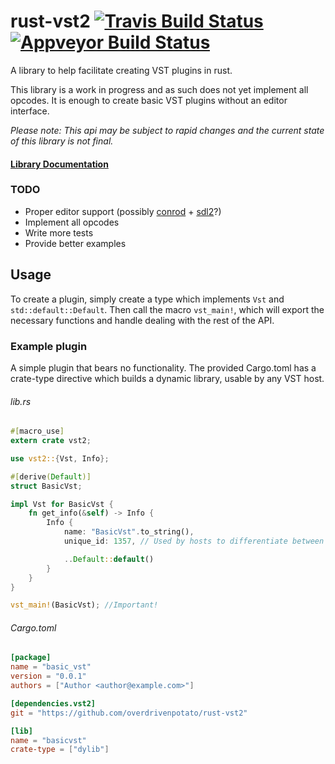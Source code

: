 # rust-vst2 [![Travis Build Status](https://travis-ci.org/overdrivenpotato/rust-vst2.svg?branch=master)](https://travis-ci.org/overdrivenpotato/rust-vst2) [![Appveyor Build Status](https://ci.appveyor.com/api/projects/status/4kg8efxas08b72bp?svg=true)](https://ci.appveyor.com/project/overdrivenpotato/rust-vst2)
A library to help facilitate creating VST plugins in rust.

This library is a work in progress and as such does not yet implement all opcodes. It is enough to create basic VST plugins without an editor interface.

*Please note: This api may be subject to rapid changes and the current state of this library is not final.*

#### [Library Documentation](http://overdrivenpotato.github.io/rust-vst2)

### TODO
  - Proper editor support (possibly [conrod](https://github.com/PistonDevelopers/conrod) + [sdl2](https://github.com/AngryLawyer/rust-sdl2)?)
  - Implement all opcodes
  - Write more tests
  - Provide better examples

## Usage
To create a plugin, simply create a type which implements `Vst` and `std::default::Default`. Then call the macro `vst_main!`, which will export the necessary functions and handle dealing with the rest of the API.

### Example plugin
A simple plugin that bears no functionality. The provided Cargo.toml has a crate-type directive which builds a dynamic library, usable by any VST host.
###### lib.rs

```rust
#[macro_use]
extern crate vst2;

use vst2::{Vst, Info};

#[derive(Default)]
struct BasicVst;

impl Vst for BasicVst {
    fn get_info(&self) -> Info {
        Info {
            name: "BasicVst".to_string(),
            unique_id: 1357, // Used by hosts to differentiate between plugins.

            ..Default::default()
        }
    }
}

vst_main!(BasicVst); //Important!
```

###### Cargo.toml

```toml
[package]
name = "basic_vst"
version = "0.0.1"
authors = ["Author <author@example.com>"]

[dependencies.vst2]
git = "https://github.com/overdrivenpotato/rust-vst2"

[lib]
name = "basicvst"
crate-type = ["dylib"]
```
